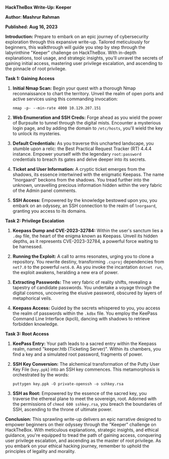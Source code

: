 **HackTheBox Write-Up: Keeper**

**Author: Mashrur Rahman**


**Published: Aug 16, 2023**

**Introduction:**
Prepare to embark on an epic journey of cybersecurity exploration through this expansive write-up. Tailored meticulously for beginners, this walkthrough will guide you step by step through the labyrinthine "Keeper" challenge on HackTheBox. With in-depth explanations, tool usage, and strategic insights, you'll unravel the secrets of gaining initial access, mastering user privilege escalation, and ascending to the pinnacle of root privilege.

**Task 1: Gaining Access**

1. **Initial Nmap Scan:**
   Begin your quest with a thorough Nmap reconnaissance to chart the territory. Unveil the realm of open ports and active services using this commanding invocation:
   ```
   nmap -p- --min-rate 4000 10.129.207.151
   ```

2. **Web Enumeration and SSH Creds:**
   Forge ahead as you wield the power of Burpsuite to tunnel through the digital mists. Encounter a mysterious login page, and by adding the domain to `/etc/hosts`, you'll wield the key to unlock its mysteries.

3. **Default Credentials:**
   As you traverse this uncharted landscape, you stumble upon a relic: the Best Practical Request Tracker (RT) 4.4.4 instance. Empower yourself with the legendary `root:password` credentials to breach its gates and delve deeper into its secrets.

4. **Ticket and User Information:**
   A cryptic ticket emerges from the shadows, its essence intertwined with the enigmatic Keepass. The name "lnorgaard" beckons from the shadows. You tread further into the unknown, unravelling precious information hidden within the very fabric of the Admin panel comments.

5. **SSH Access:**
   Empowered by the knowledge bestowed upon you, you embark on an odyssey, an SSH connection to the realm of `lnorgaard`, granting you access to its domains.

**Task 2: Privilege Escalation**

1. **Keepass Dump and CVE-2023-32784:**
   Within the user's sanctum lies a `.dmp` file, the heart of the enigma known as Keepass. Unveil its hidden depths, as it represents CVE-2023-32784, a powerful force waiting to be harnessed.

2. **Running the Exploit:**
   A call to arms resonates, urging you to clone a repository. You rewrite destiny, transforming `.csproj` dependencies from `net7.0` to the powerful `net6.0`. As you invoke the incantation `dotnet run`, the exploit awakens, heralding a new era of power.

3. **Extracting Passwords:**
   The very fabric of reality shifts, revealing a tapestry of candidate passwords. You undertake a voyage through the digital cosmos, uncovering the elusive password, obscured by layers of metaphorical veils.

4. **Keepass Access:**
   Guided by the secrets whispered to you, you access the realm of passwords within the `.kdbx` file. You employ the KeePass Command Line Interface (kpcli), dancing with shadows to retrieve forbidden knowledge.

**Task 3: Root Access**

1. **KeePass Entry:**
   Your path leads to a sacred entry within the Keepass realm, named "keeper.htb (Ticketing Server)". Within its chambers, you find a key and a simulated root password, fragments of power.

2. **SSH Key Conversion:**
   The alchemical transformation of the Putty User Key File (`key.ppk`) into an SSH key commences. This metamorphosis is orchestrated by the words:
   ```
   puttygen key.ppk -O private-openssh -o sshkey.rsa
   ```

3. **SSH as Root:**
   Empowered by the essence of the sacred key, you traverse the ethereal plane to meet the sovereign, root. Adorned with the permissions of `chmod 600 sshkey.rsa`, you breach the boundaries of SSH, ascending to the throne of ultimate power.

**Conclusion:**
This sprawling write-up delivers an epic narrative designed to empower beginners on their odyssey through the "Keeper" challenge on HackTheBox. With meticulous explanations, strategic insights, and ethical guidance, you're equipped to tread the path of gaining access, conquering user privilege escalation, and ascending as the master of root privilege. As you embark on your ethical hacking journey, remember to uphold the principles of legality and morality.
